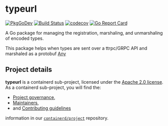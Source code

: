 # typeurl

[![PkgGoDev](https://pkg.go.dev/badge/github.com/containerd/typeurl)](https://pkg.go.dev/github.com/containerd/typeurl)
[![Build Status](https://github.com/containerd/typeurl/workflows/CI/badge.svg)](https://github.com/containerd/typeurl/actions?query=workflow%3ACI)
[![codecov](https://codecov.io/gh/containerd/typeurl/branch/master/graph/badge.svg)](https://codecov.io/gh/containerd/typeurl)
[![Go Report Card](https://goreportcard.com/badge/github.com/containerd/typeurl)](https://goreportcard.com/report/github.com/containerd/typeurl)

A Go package for managing the registration, marshaling, and unmarshaling of encoded types.

This package helps when types are sent over a ttrpc/GRPC API and marshaled as a protobuf [Any](https://pkg.go.dev/google.golang.org/protobuf@v1.27.1/types/known/anypb#Any)

## Project details

**typeurl** is a containerd sub-project, licensed under the [Apache 2.0 license](./LICENSE).
As a containerd sub-project, you will find the:
 * [Project governance](https://github.com/containerd/project/blob/master/GOVERNANCE.md),
 * [Maintainers](https://github.com/containerd/project/blob/master/MAINTAINERS),
 * and [Contributing guidelines](https://github.com/containerd/project/blob/master/CONTRIBUTING.md)

information in our [`containerd/project`](https://github.com/containerd/project) repository.
